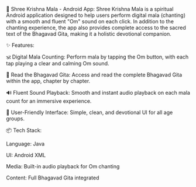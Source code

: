 📿 Shree Krishna Mala - Android App:
Shree Krishna Mala is a spiritual Android application designed to help users perform digital mala (chanting) with a smooth and fluent "Om" sound on each click. In addition to the chanting experience, the app also provides complete access to the sacred text of the Bhagavad Gita, making it a holistic devotional companion.

✨ Features:

🕉️ Digital Mala Counting: Perform mala by tapping the Om button, with each tap playing a clear and calming Om sound.

📖 Read the Bhagavad Gita: Access and read the complete Bhagavad Gita within the app, chapter by chapter.

🔊 Fluent Sound Playback: Smooth and instant audio playback on each mala count for an immersive experience.

📱 User-Friendly Interface: Simple, clean, and devotional UI for all age groups.

📦 Tech Stack:

Language: Java

UI: Android XML

Media: Built-in audio playback for Om chanting

Content: Full Bhagavad Gita integrated 
